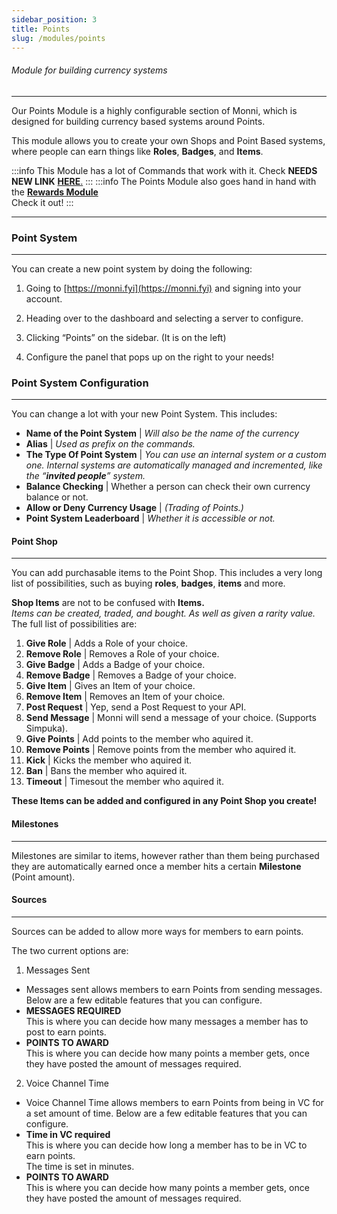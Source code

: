 ```yaml
---
sidebar_position: 3
title: Points
slug: /modules/points
---
```

###### Module for building currency systems
---
Our Points Module is a highly configurable section of Monni, which is designed for building currency based systems around Points.

This module allows you to create your own Shops and Point Based systems, where people can earn things like **Roles**, **Badges**, and **Items**.

:::info
This Module has a lot of Commands that work with it. Check **NEEDS NEW LINK** [**HERE**.](https://docs.monni.fyi/commands/points-module)
:::
:::info
The Points Module also goes hand in hand with the [**Rewards Module**](https://monni-docs-f7dj.onrender.com/modules/rewards)  
Check it out!
:::
***
### Point System
---
You can create a new point system by doing the following:

1. Going to [https://monni.fyi](https://monni.fyi) and signing into your account.  

2. Heading over to the dashboard and selecting a server to configure.  

3. Clicking “Points” on the sidebar. (It is on the left)  

4. Configure the panel that pops up on the right to your needs!
### Point System Configuration
---
You can change a lot with your new Point System. This includes:

- **Name of the Point System** | _Will also be the name of the currency_
- **Alias** | _Used as prefix on the commands._
- **The Type Of Point System** | _You can use an internal system or a custom one. Internal systems are automatically managed and incremented, like the “**invited people**” system._
- **Balance Checking** | Whether a person can check their own currency balance or not.
- **Allow or Deny Currency Usage** | _(Trading of Points.)_
- **Point System Leaderboard** | _Whether it is accessible or not._

#### Point Shop
---
You can add purchasable items to the Point Shop. This includes a very long list of possibilities, such as buying **roles**, **badges**, **items** and more.

**Shop Items** are not to be confused with **Items.**  
_Items can be created, traded, and bought. As well as given a rarity value._
The full list of possibilities are:
 1. **Give Role** | Adds a Role of your choice.
2. **Remove Role** | Removes a Role of your choice.
3. **Give Badge** | Adds a Badge of your choice.
4. **Remove Badge** | Removes a Badge of your choice.
5. **Give Item** | Gives an Item of your choice.
6. **Remove Item** | Removes an Item of your choice.
7. **Post Request** | Yep, send a Post Request to your API.
8. **Send Message** | Monni will send a message of your choice. (Supports Simpuka).
9. **Give Points** | Add points to the member who aquired it.
10. **Remove Points** | Remove points from the member who aquired it.
11. **Kick** | Kicks the member who aquired it.
12. **Ban** | Bans the member who aquired it.
13. **Timeout** | Timesout the member who aquired it.

**These Items can be added and configured in any Point Shop you create!**
#### Milestones
---
Milestones are similar to items, however rather than them being purchased they are automatically earned once a member hits a certain **Milestone** (Point amount).
#### Sources
---
Sources can be added to allow more ways for members to earn points.

The two current options are:
1. Messages Sent 
- Messages sent allows members to earn Points from sending messages. Below are a few editable features that you can configure.
- **MESSAGES REQUIRED**  
This is where you can decide how many messages a member has to post to earn points.
- **POINTS TO AWARD**  
This is where you can decide how many points a member gets, once they have posted the amount of messages required.
2. Voice Channel Time
- Voice Channel Time allows members to earn Points from being in VC for a set amount of time. Below are a few editable features that you can configure.
- **Time in VC required**  
This is where you can decide how long a member has to be in VC to earn points.  
The time is set in minutes.
- **POINTS TO AWARD**  
This is where you can decide how many points a member gets, once they have posted the amount of messages required.
